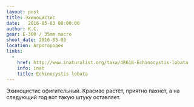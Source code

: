 ```yaml
---
layout: post
title: Эхиноцистис
date:   2016-05-03 00:00:00
author: К.С.
gear: E-300 / 35mm macro
shoot_date: 2016-05-03
location: Агрогородок
links:
  -
    href: http://www.inaturalist.org/taxa/48618-Echinocystis-lobata
    info: inat
    title: Echinocystis lobata
---
```


Эхиноцистис офигительный. Красиво растёт, приятно пахнет, а на следующий год вот такую штуку оставляет.
